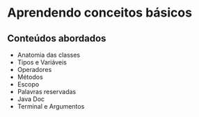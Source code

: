 # Aprendendo conceitos básicos

## Conteúdos abordados
- Anatomia das classes
- Tipos e Variáveis
- Operadores
- Métodos
- Escopo
- Palavras reservadas
- Java Doc
- Terminal e Argumentos